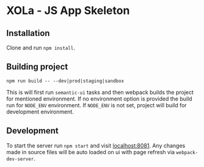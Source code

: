 # XOLa - JS App Skeleton

## Installation

Clone and run `npm install`. 
 
## Building project

 ```
 npm run build -- --dev|prod|staging|sandbox
 ```

This is will first run `semantic-ui` tasks and then webpack builds the project for mentioned environment.
If no environment option is provided the build run for `NODE_ENV` environment. If `NODE_ENV` is not set, project will build for development environment.

## Development

To start the server run `npm start` and visit [localhost:8081](http://localhost:8081). Any changes made in source files will be auto loaded on ui with page refresh via `webpack-dev-server`.

